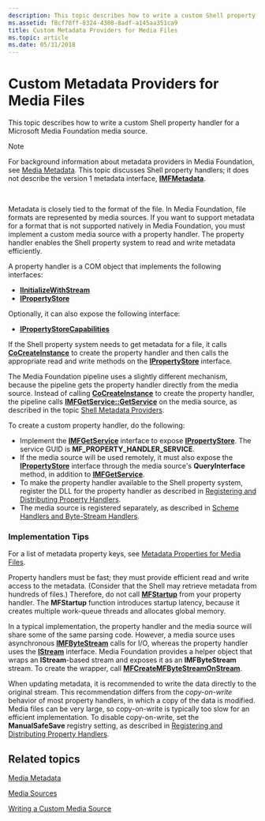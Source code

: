 ```yaml
---
description: This topic describes how to write a custom Shell property handler for a Microsoft Media Foundation media source.
ms.assetid: f8cf70ff-8324-4308-8adf-a145aa351ca9
title: Custom Metadata Providers for Media Files
ms.topic: article
ms.date: 05/31/2018
---
```


# Custom Metadata Providers for Media Files

This topic describes how to write a custom Shell property handler for a Microsoft Media Foundation media source.

> [!Note]  
> For background information about metadata providers in Media Foundation, see [Media Metadata](media-metadata.md). This topic discusses Shell property handlers; it does not describe the version 1 metadata interface, [**IMFMetadata**](/windows/desktop/api/mfidl/nn-mfidl-imfmetadata).

 

Metadata is closely tied to the format of the file. In Media Foundation, file formats are represented by media sources. If you want to support metadata for a format that is not supported natively in Media Foundation, you must implement a custom media source with a property handler. The property handler enables the Shell property system to read and write metadata efficiently.

A property handler is a COM object that implements the following interfaces:

-   [**IInitializeWithStream**](/windows/win32/api/propsys/nn-propsys-iinitializewithstream)
-   [**IPropertyStore**](/windows/win32/api/propsys/nn-propsys-ipropertystore)

Optionally, it can also expose the following interface:

-   [**IPropertyStoreCapabilities**](/windows/win32/api/propsys/nn-propsys-ipropertystorecapabilities)

If the Shell property system needs to get metadata for a file, it calls [**CoCreateInstance**](/windows/win32/api/combaseapi/nf-combaseapi-cocreateinstance) to create the property handler and then calls the appropriate read and write methods on the [**IPropertyStore**](/windows/win32/api/propsys/nn-propsys-ipropertystore) interface.

The Media Foundation pipeline uses a slightly different mechanism, because the pipeline gets the property handler directly from the media source. Instead of calling [**CoCreateInstance**](/windows/win32/api/combaseapi/nf-combaseapi-cocreateinstance) to create the property handler, the pipeline calls [**IMFGetService::GetService**](/windows/desktop/api/mfidl/nf-mfidl-imfgetservice-getservice) on the media source, as described in the topic [Shell Metadata Providers](shell-metadata-providers.md).

To create a custom property handler, do the following:

-   Implement the [**IMFGetService**](/windows/desktop/api/mfidl/nn-mfidl-imfgetservice) interface to expose [**IPropertyStore**](/windows/win32/api/propsys/nn-propsys-ipropertystore). The service GUID is **MF\_PROPERTY\_HANDLER\_SERVICE**.
-   If the media source will be used remotely, it must also expose the [**IPropertyStore**](/windows/win32/api/propsys/nn-propsys-ipropertystore) interface through the media source's **QueryInterface** method, in addition to [**IMFGetService**](/windows/desktop/api/mfidl/nn-mfidl-imfgetservice).
-   To make the property handler available to the Shell property system, register the DLL for the property handler as described in [Registering and Distributing Property Handlers](../properties/prophand-reg-dist.md).
-   The media source is registered separately, as described in [Scheme Handlers and Byte-Stream Handlers](scheme-handlers-and-byte-stream-handlers.md).

### Implementation Tips

For a list of metadata property keys, see [Metadata Properties for Media Files](metadata-properties-for-media-files.md).

Property handlers must be fast; they must provide efficient read and write access to the metadata. (Consider that the Shell may retrieve metadata from hundreds of files.) Therefore, do not call [**MFStartup**](/windows/desktop/api/mfapi/nf-mfapi-mfstartup) from your property handler. The **MFStartup** function introduces startup latency, because it creates multiple work-queue threads and allocates global memory.

In a typical implementation, the property handler and the media source will share some of the same parsing code. However, a media source uses asynchronous [**IMFByteStream**](/windows/desktop/api/mfobjects/nn-mfobjects-imfbytestream) calls for I/O, whereas the property handler uses the [**IStream**](/windows/win32/api/objidl/nn-objidl-istream) interface. Media Foundation provides a helper object that wraps an **IStream**-based stream and exposes it as an **IMFByteStream** stream. To create the wrapper, call [**MFCreateMFByteStreamOnStream**](/windows/desktop/api/mfidl/nf-mfidl-mfcreatemfbytestreamonstream).

When updating metadata, it is recommended to write the data directly to the original stream. This recommendation differs from the *copy-on-write* behavior of most property handlers, in which a copy of the data is modified. Media files can be very large, so copy-on-write is typically too slow for an efficient implementation. To disable copy-on-write, set the **ManualSafeSave** registry setting, as described in [Registering and Distributing Property Handlers](../properties/prophand-reg-dist.md).

## Related topics

<dl> <dt>

[Media Metadata](media-metadata.md)
</dt> <dt>

[Media Sources](media-sources.md)
</dt> <dt>

[Writing a Custom Media Source](writing-a-custom-media-source.md)
</dt> </dl>

 

 
